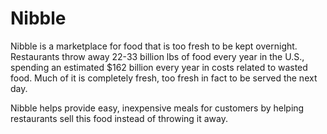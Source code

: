 # Nibble
Nibble is a marketplace for food that is too fresh to be kept overnight.  Restaurants throw away 22-33 billion lbs of food every year in the U.S., spending an estimated $162 billion every year in costs related to wasted food. Much of it is completely fresh, too fresh in fact to be served the next day.

Nibble helps provide easy, inexpensive meals for customers by helping restaurants sell this food instead of throwing it away.
